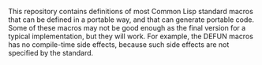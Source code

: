 This repository contains definitions of most Common Lisp standard
macros that can be defined in a portable way, and that can generate
portable code.  Some of these macros may not be good enough as the
final version for a typical implementation, but they will work.  For
example, the DEFUN macros has no compile-time side effects, because
such side effects are not specified by the standard.